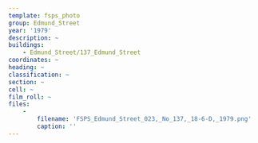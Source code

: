 ```yaml
---
template: fsps_photo
group: Edmund_Street
year: '1979'
description: ~
buildings:
    - Edmund_Street/137_Edmund_Street
coordinates: ~
heading: ~
classification: ~
section: ~
cell: ~
film_roll: ~
files:
    -
        filename: 'FSPS_Edmund_Street_023,_No_137,_18-6-D,_1979.png'
        caption: ''
---
```

